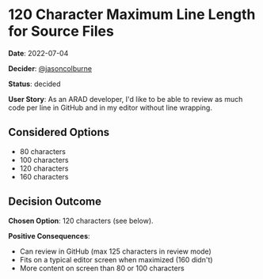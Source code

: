# 120 Character Maximum Line Length for Source Files

**Date**: 2022-07-04

**Decider**: [@jasoncolburne](https://github.com/jasoncolburne)

**Status**: decided

**User Story**: As an ARAD developer, I'd like to be able to review as much code per line in GitHub and in my editor
without line wrapping. 


## Considered Options
- 80 characters
- 100 characters
- 120 characters
- 160 characters


## Decision Outcome

**Chosen Option**: 120 characters (see below).

**Positive Consequences**: <!-- optional -->
- Can review in GitHub (max 125 characters in review mode)
- Fits on a typical editor screen when maximized (160 didn't)
- More content on screen than 80 or 100 characters
